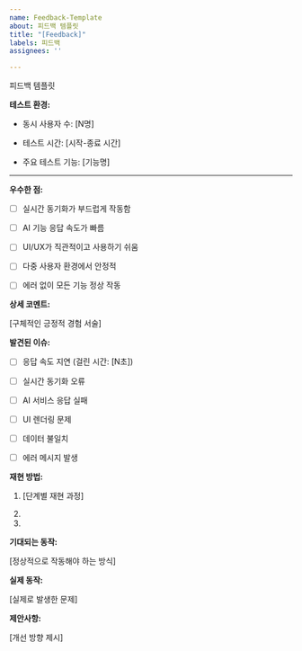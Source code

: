 ```yaml
---
name: Feedback-Template
about: 피드백 템플릿
title: "[Feedback]"
labels: 피드백
assignees: ''

---
```


피드백 템플릿

****테스트 환경:****

- 동시 사용자 수: [N명]

- 테스트 시간: [시작-종료 시간]

- 주요 테스트 기능: [기능명]

---

****우수한 점:****

- [ ] 실시간 동기화가 부드럽게 작동함

- [ ] AI 기능 응답 속도가 빠름

- [ ] UI/UX가 직관적이고 사용하기 쉬움

- [ ] 다중 사용자 환경에서 안정적

- [ ] 에러 없이 모든 기능 정상 작동

****상세 코멘트:****

[구체적인 긍정적 경험 서술]

****발견된 이슈:****

- [ ] 응답 속도 지연 (걸린 시간: [N초])

- [ ] 실시간 동기화 오류

- [ ] AI 서비스 응답 실패

- [ ] UI 렌더링 문제

- [ ] 데이터 불일치

- [ ] 에러 메시지 발생

****재현 방법:****

1. [단계별 재현 과정]

2.

3.

****기대되는 동작:****

[정상적으로 작동해야 하는 방식]

****실제 동작:****

[실제로 발생한 문제]

****제안사항:****

[개선 방향 제시]
